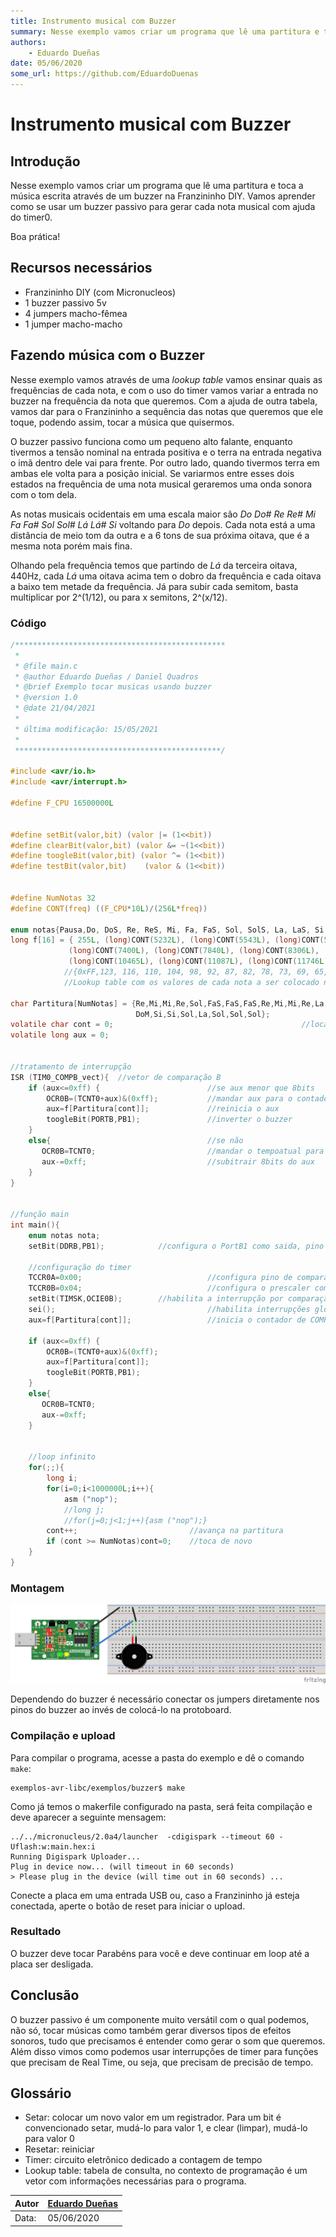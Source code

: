```yaml
---
title: Instrumento musical com Buzzer
summary: Nesse exemplo vamos criar um programa que lê uma partitura e toca a música escrita através de um buzzer no Franzininho DIY
authors:
    - Eduardo Dueñas
date: 05/06/2020
some_url: https://github.com/EduardoDuenas
---
```



# **Instrumento musical com Buzzer**

## **Introdução**

Nesse exemplo vamos criar um programa que lê uma partitura e toca a música escrita através de um buzzer na Franzininho DIY. Vamos aprender como se usar um buzzer passivo para gerar cada nota musical com ajuda do timer0.

Boa prática!

## **Recursos necessários**

- Franzininho DIY (com Micronucleos)
- 1 buzzer passivo 5v
- 4 jumpers macho-fêmea
- 1 jumper macho-macho

## **Fazendo música com o Buzzer**

Nesse exemplo vamos através de uma *lookup table* vamos ensinar quais as frequências de cada nota, e com o uso do timer vamos variar a entrada no buzzer na frequência da nota que queremos. Com a ajuda de outra tabela, vamos dar para o Franzininho a sequência das notas que queremos que ele toque, podendo assim, tocar a música que quisermos.

O buzzer passivo funciona como um pequeno alto falante, enquanto tivermos a tensão nominal na entrada positiva e o terra na entrada negativa o imã dentro dele vai para frente. Por outro lado, quando tivermos terra em ambas ele volta para a posição inicial. Se variarmos entre esses dois estados na frequência de uma nota musical geraremos uma onda sonora com o tom dela.

As notas musicais ocidentais em uma escala maior são *Do Do# Re Re# Mi Fa Fa# Sol Sol# Lá Lá# Si* voltando para *Do* depois. Cada nota está a uma distância de meio tom da outra e a 6 tons de sua próxima oitava, que é a mesma nota porém mais fina.

Olhando pela frequência temos que partindo de *Lá* da terceira oitava, 440Hz, cada *Lá* uma oitava acima tem o dobro da frequência e cada oitava a baixo tem metade da frequência. Já para subir cada semitom, basta multiplicar por 2^(1/12), ou para x semitons, 2^(x/12).

### **Código**
```c
/***********************************************
 *
 * @file main.c
 * @author Eduardo Dueñas / Daniel Quadros
 * @brief Exemplo tocar musicas usando buzzer
 * @version 1.0
 * @date 21/04/2021
 *
 * última modificação: 15/05/2021
 *
 **********************************************/

#include <avr/io.h>
#include <avr/interrupt.h>

#define F_CPU 16500000L


#define setBit(valor,bit) (valor |= (1<<bit))
#define clearBit(valor,bit) (valor &= ~(1<<bit))
#define toogleBit(valor,bit) (valor ^= (1<<bit))
#define testBit(valor,bit)    (valor & (1<<bit))


#define NumNotas 32
#define CONT(freq) ((F_CPU*10L)/(256L*freq))

enum notas{Pausa,Do, DoS, Re, ReS, Mi, Fa, FaS, Sol, SolS, La, LaS, Si, DoM, DoSM, ReM};
long f[16] = { 255L, (long)CONT(5232L), (long)CONT(5543L), (long)CONT(5873L), (long)CONT(6222L), (long)CONT(6592L), (long)CONT(6984L),
             (long)CONT(7400L), (long)CONT(7840L), (long)CONT(8306L), (long)CONT(8800L), (long)CONT(9323L), (long)CONT(9877L),
             (long)CONT(10465L), (long)CONT(11087L), (long)CONT(11746L)};
            //{0xFF,123, 116, 110, 104, 98, 92, 87, 82, 78, 73, 69, 65, 62, 58, 54}
            //Lookup table com os valores de cada nota a ser colocado na flag do timer

char Partitura[NumNotas] = {Re,Mi,Mi,Re,Sol,FaS,FaS,FaS,Re,Mi,Mi,Re,La,Sol,Sol,Sol,Re,ReM,ReM,Si,Sol,FaS,FaS,Mi,
                            DoM,Si,Si,Sol,La,Sol,Sol,Sol};                          //partitura da música
volatile char cont = 0;                                          //local da partitura
volatile long aux = 0;


//tratamento de interrupção
ISR (TIM0_COMPB_vect){  //vetor de comparação B
    if (aux<=0xff) {                        //se aux menor que 8bits
        OCR0B=(TCNT0+aux)&(0xff);           //mandar aux para o contador
        aux=f[Partitura[cont]];             //reinicia o aux
        toogleBit(PORTB,PB1);               //inverter o buzzer
    }
    else{                                   //se não
       OCR0B=TCNT0;                         //mandar o tempoatual para o contador, o mesmo que esperar um overflow
       aux-=0xff;                           //subitrair 8bits do aux
    }            
}


//função main
int main(){
    enum notas nota;  
    setBit(DDRB,PB1);            //configura o PortB1 como saida, pino do buzzer

    //configuração do timer
    TCCR0A=0x00;                            //configura pino de compararação desconectado
    TCCR0B=0x04;                            //configura o prescaler como 256
    setBit(TIMSK,OCIE0B);        //habilita a interrupção por comparação de COMPB
    sei();                                  //habilita interrupções globais
    aux=f[Partitura[cont]];                 //inicia o contador de COMPB

    if (aux<=0xff) {
        OCR0B=(TCNT0+aux)&(0xff);
        aux=f[Partitura[cont]];
        toogleBit(PORTB,PB1);
    }
    else{
       OCR0B=TCNT0;
       aux-=0xff;
    }


    //loop infinito
    for(;;){                       
        long i;
        for(i=0;i<1000000L;i++){
            asm ("nop");
            //long j;
            //for(j=0;j<1;j++){asm ("nop");}
        cont++;                         //avança na partitura
        if (cont >= NumNotas)cont=0;    //toca de novo
    }
}
```

### **Montagem**

![circuito buzzer](img/0x07/Exemplo_Buzzer_Circuito.png)

Dependendo do buzzer é necessário conectar os jumpers diretamente nos pinos do buzzer ao invés de colocá-lo na protoboard.

### **Compilação e upload**

Para compilar o programa, acesse a pasta do exemplo e dê o comando `make`:

```
exemplos-avr-libc/exemplos/buzzer$ make
```

Como já temos o makerfile configurado na pasta, será feita compilação e deve aparecer a seguinte mensagem:

```
../../micronucleus/2.0a4/launcher  -cdigispark --timeout 60 -Uflash:w:main.hex:i
Running Digispark Uploader...
Plug in device now... (will timeout in 60 seconds)
> Please plug in the device (will time out in 60 seconds) ...
```

Conecte a placa em uma entrada USB ou, caso a Franzininho já esteja conectada, aperte o botão de reset para iniciar o upload.


### **Resultado**

O buzzer deve tocar Parabéns para você e deve continuar em loop até a placa ser desligada.


## **Conclusão**

O buzzer passivo é um componente muito versátil com o qual podemos, não só, tocar músicas como também gerar diversos tipos de efeitos sonoros, tudo que precisamos é entender como gerar o som que queremos. Além disso vimos como podemos usar interrupções de timer para funções que precisam de Real Time, ou seja, que precisam de precisão de tempo.


## Glossário

- Setar: colocar um novo valor em um registrador. Para um bit é convencionado setar, mudá-lo para valor 1, e clear (limpar), mudá-lo para valor 0
- Resetar: reiniciar
- Timer: circuito eletrônico dedicado a contagem de tempo
- Lookup table: tabela de consulta, no contexto de programação é um vetor com informações necessárias para o programa.


| Autor | [Eduardo Dueñas](https://github.com/EduardoDuenas) |
|-------|-------------|
| Data: | 05/06/2020  |
